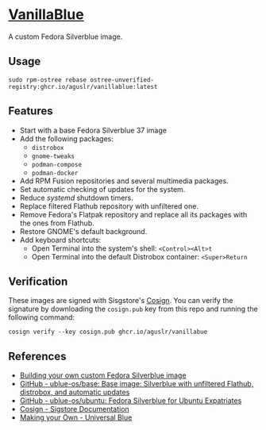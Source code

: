 [VanillaBlue][1]
================

A custom Fedora Silverblue image.

Usage
-----

    sudo rpm-ostree rebase ostree-unverified-registry:ghcr.io/aguslr/vanillablue:latest

Features
--------

- Start with a base Fedora Silverblue 37 image
- Add the following packages:
  + `distrobox`
  + `gnome-tweaks`
  + `podman-compose`
  + `podman-docker`
- Add RPM Fusion repositories and several multimedia packages.
- Set automatic checking of updates for the system.
- Reduce *systemd* shutdown timers.
- Replace filtered Flathub repository with unfiltered one.
- Remove Fedora's Flatpak repository and replace all its packages with the
  ones from Flathub.
- Restore GNOME's default background.
- Add keyboard shortcuts:
  + Open Terminal into the system's shell: `<Control><Alt>t`
  + Open Terminal into the default Distrobox container: `<Super>Return`

Verification
------------

These images are signed with Sisgstore's [Cosign][5]. You can verify the
signature by downloading the `cosign.pub` key from this repo and running the
following command:

    cosign verify --key cosign.pub ghcr.io/aguslr/vanillabue

References
----------

- [Building your own custom Fedora Silverblue image][2]
- [GitHub - ublue-os/base: Base image: Silverblue with unfiltered Flathub,
  distrobox, and automatic updates][3]
- [GitHub - ublue-os/ubuntu: Fedora Silverblue for Ubuntu Expatriates][4]
- [Cosign - Sigstore Documentation][5]
- [Making your Own - Universal Blue][6]


[1]: https://github.com/aguslr/vanillablue
[2]: https://www.ypsidanger.com/building-your-own-fedora-silverblue-image/
[3]: https://github.com/ublue-os/base
[4]: https://github.com/ublue-os/ubuntu
[5]: https://docs.sigstore.dev/cosign/overview/
[6]: https://ublue.it/making-your-own/
